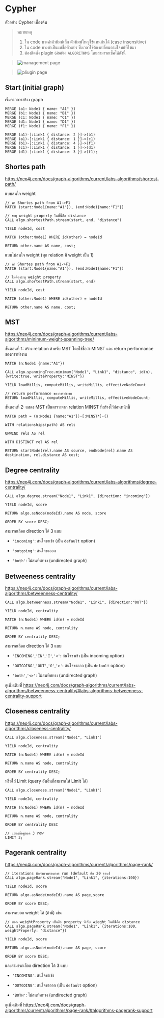 # Cypher

ตัวอย่าง Cypher เบื้องต้น

> หมายเหตุ  
> 1. ใน code บางคำตัวพิมพ์เล็ก ตัวพิมพ์ใหญ่ใช้แทนกันได้ (case insensitive)  
> 2. ใน code บางคำเป็นแค่ชื่อตัวแปร ซึ่งเวลาใช้ต้องเปลี่ยนตามโจทย์ที่ให้มา  
> 3. ต้องติดตั้ง plugin `GRAPH ALGORITHMS` โดยสามารถเซ็คได้ดังนี้

> ![management page](image/management.png)

> ![pliugin page](image/plugin.png)


## Start (initial graph)

เริ่มจากการสร้าง graph

```
MERGE (a1: Node1 { name: "A1" })
MERGE (b1: Node1 { name: "B1" })
MERGE (c1: Node1 { name: "C1" })
MERGE (d1: Node1 { name: "D1" })
MERGE (f1: Node1 { name: "F1" })

MERGE (a1)-[:Link1 { distance: 2 }]->(b1)
MERGE (a1)-[:Link1 { distance: 1 }]->(c1)
MERGE (b1)-[:Link1 { distance: 4 }]->(f1)
MERGE (c1)-[:Link1 { distance: 1 }]->(d1)
MERGE (d1)-[:Link1 { distance: 3 }]->(f1);
```

## Shortes path

https://neo4j.com/docs/graph-algorithms/current/labs-algorithms/shortest-path/

แบบสนใจ weight

```
// หา Shortes path from A1->F1
MATCH (start:Node1{name:"A1"}), (end:Node1{name:"F1"})

// ระบุ weight property ในที่นี้คือ distance
CALL algo.shortestPath.stream(start, end, "distance")

YIELD nodeId, cost

MATCH (other:Node1) WHERE id(other) = nodeId

RETURN other.name AS name, cost;
```

แบบไม่สนใจ weight (ทุก relation มี weight เป็น 1)

```
// หา Shortes path from A1->F1
MATCH (start:Node1{name:"A1"}), (end:Node1{name:"F1"})

// ไม่ต้องระบุ weight property
CALL algo.shortestPath.stream(start, end)

YIELD nodeId, cost

MATCH (other:Node1) WHERE id(other) = nodeId

RETURN other.name AS name, cost;
```

## MST

https://neo4j.com/docs/graph-algorithms/current/labs-algorithms/minimum-weight-spanning-tree/

ขั้นตอนที่ 1: สร้าง relation สำหรับ MST โดยใช้ชื่อว่า MINST และ return performance ของการทำงาน

```
MATCH (n:Node1 {name:"A1"})

CALL algo.spanningTree.minimum("Node1", "Link1", "distance", id(n), {write:true, writeProperty:"MINST"})

YIELD loadMillis, computeMillis, writeMillis, effectiveNodeCount

// return performance ของการทำงาน
RETURN loadMillis, computeMillis, writeMillis, effectiveNodeCount;
```

ขั้นตอนที่ 2: แสดง MST เป็นตารางจาก relation MINST ที่สร้างไว้ก่อนหน้านี้

```
MATCH path = (n:Node1 {name:"A1"})-[:MINST*]-()

WITH relationships(path) AS rels

UNWIND rels AS rel

WITH DISTINCT rel AS rel

RETURN startNode(rel).name AS source, endNode(rel).name AS destination, rel.distance AS cost;
```

## Degree centrality

https://neo4j.com/docs/graph-algorithms/current/labs-algorithms/degree-centrality/

```
CALL algo.degree.stream("Node1", "Link1", {direction: "incoming"})

YIELD nodeId, score

RETURN algo.asNode(nodeId).name AS node, score

ORDER BY score DESC;
```

สามารถเลือก direction ได้ 3 แบบ

- `'incoming'`: สนใจขาเข้า (เป็น `default` option)

- `'outgoing'`: สนใจขาออก

- `'both'`: ไม่สนทิศทาง (undirected graph)


## Betweeness centrality

https://neo4j.com/docs/graph-algorithms/current/labs-algorithms/betweenness-centrality/

```
CALL algo.betweenness.stream("Node1", "Link1", {direction:"OUT"})

YIELD nodeId, centrality

MATCH (n:Node1) WHERE id(n) = nodeId

RETURN n.name AS node, centrality

ORDER BY centrality DESC;
```

สามารถเลือก direction ได้ 3 แบบ

- `'INCOMING'`,`'IN'`,`'I'`,`'<'`: สนใจขาเข้า (เป็น incoming option)

- `'OUTGOING'`,`'OUT'`,`'O'`,`'>'`: สนใจขาออก (เป็น `default` option)

- `'both'`,`'<>'`: ไม่สนทิศทาง (undirected graph)


ดูเพิ่มเติมที่ https://neo4j.com/docs/graph-algorithms/current/labs-algorithms/betweenness-centrality/#labs-algorithms-betweenness-centrality-support

## Closeness centrality

https://neo4j.com/docs/graph-algorithms/current/labs-algorithms/closeness-centrality/

```
CALL algo.closeness.stream("Node1", "Link1")

YIELD nodeId, centrality

MATCH (n:Node1) WHERE id(n) = nodeId

RETURN n.name AS node, centrality

ORDER BY centrality DESC;
```

หรือใส่ Limit (query อันอื่นก็สามารถใส่ Limit ได้)

```
CALL algo.closeness.stream("Node1", "Link1")

YIELD nodeId, centrality

MATCH (n:Node1) WHERE id(n) = nodeId

RETURN n.name AS node, centrality

ORDER BY centrality DESC

// แสดงข้อมูลแค่ 3 row
LIMIT 3;
```

## Pagerank centrality

https://neo4j.com/docs/graph-algorithms/current/algorithms/page-rank/


```
// iterations คือจำนวนรอบการ run (default คือ 20 รอบ)
CALL algo.pageRank.stream("Node1", "Link1", {iterations:100})

YIELD nodeId, score

RETURN algo.asNode(nodeId).name AS page,score

ORDER BY score DESC;
```

สามารถบอก weight ได้ (ถ้ามี) เช่น

```
// บอก weightProperty เป็นชื่อ property ที่เก็บ wieght ในที่นีั้คือ distance
CALL algo.pageRank.stream("Node1", "Link1", {iterations:100, weightProperty: "distance"})

YIELD nodeId, score

RETURN algo.asNode(nodeId).name AS page, score

ORDER BY score DESC;
```

และสามารถเลือก direction ได้ 3 แบบ

- `'INCOMING'`: สนใจขาเข้า

- `'OUTGOING'`: สนใจขาออก (เป็น `default` option)

- `'BOTH'`: ไม่สนทิศทาง (undirected graph)

ดูเพิ่มเติมที่ https://neo4j.com/docs/graph-algorithms/current/algorithms/page-rank/#algorithms-pagerank-support
